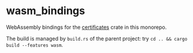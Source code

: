 # wasm_bindings

WebAssembly bindings for the [certificates](../../certificates/README.md) crate in this monorepo.

The build is managed by `build.rs` of the parent project: try `cd .. && cargo build --features wasm`.
